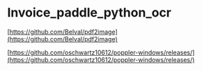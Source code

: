 # Invoice_paddle_python_ocr

[https://github.com/Belval/pdf2image](https://github.com/Belval/pdf2image)

[https://github.com/oschwartz10612/poppler-windows/releases/](https://github.com/oschwartz10612/poppler-windows/releases/)

